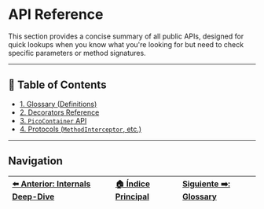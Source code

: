 # API Reference

This section provides a concise summary of all public APIs, designed for quick lookups when you know what you're looking for but need to check specific parameters or method signatures.

---

## 📖 Table of Contents

* [1. Glossary (Definitions)](./glossary.md)
* [2. Decorators Reference](./decorators.md)
* [3. `PicoContainer` API](./container.md)
* [4. Protocols (`MethodInterceptor`, etc.)](./protocols.md)

---

## Navigation

| [⬅️ Anterior: Internals Deep-Dive](../architecture/internals.md) | [🏠 Índice Principal](../README.md) | [Siguiente ➡️: Glossary](./glossary.md) |
| :--- | :--- | :--- |
